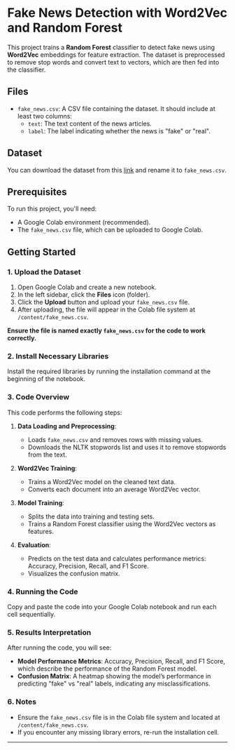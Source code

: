 # Fake News Detection with Word2Vec and Random Forest

This project trains a **Random Forest** classifier to detect fake news using **Word2Vec** embeddings for feature extraction. The dataset is preprocessed to remove stop words and convert text to vectors, which are then fed into the classifier.

## Files
- `fake_news.csv`: A CSV file containing the dataset. It should include at least two columns:
  - `text`: The text content of the news articles.
  - `label`: The label indicating whether the news is "fake" or "real".

## Dataset

You can download the dataset from this [link](<https://www.kaggle.com/datasets/saurabhshahane/fake-news-classification?resource=download>) and rename it to `fake_news.csv`.

## Prerequisites

To run this project, you'll need:
- A Google Colab environment (recommended).
- The `fake_news.csv` file, which can be uploaded to Google Colab.

## Getting Started

### 1. Upload the Dataset

1. Open Google Colab and create a new notebook.
2. In the left sidebar, click the **Files** icon (folder).
3. Click the **Upload** button and upload your `fake_news.csv` file.
4. After uploading, the file will appear in the Colab file system at `/content/fake_news.csv`.

**Ensure the file is named exactly `fake_news.csv` for the code to work correctly.**

### 2. Install Necessary Libraries

Install the required libraries by running the installation command at the beginning of the notebook.

### 3. Code Overview

This code performs the following steps:
1. **Data Loading and Preprocessing**:
   - Loads `fake_news.csv` and removes rows with missing values.
   - Downloads the NLTK stopwords list and uses it to remove stopwords from the text.
   
2. **Word2Vec Training**:
   - Trains a Word2Vec model on the cleaned text data.
   - Converts each document into an average Word2Vec vector.

3. **Model Training**:
   - Splits the data into training and testing sets.
   - Trains a Random Forest classifier using the Word2Vec vectors as features.

4. **Evaluation**:
   - Predicts on the test data and calculates performance metrics: Accuracy, Precision, Recall, and F1 Score.
   - Visualizes the confusion matrix.

### 4. Running the Code

Copy and paste the code into your Google Colab notebook and run each cell sequentially.

### 5. Results Interpretation

After running the code, you will see:
- **Model Performance Metrics**: Accuracy, Precision, Recall, and F1 Score, which describe the performance of the Random Forest model.
- **Confusion Matrix**: A heatmap showing the model’s performance in predicting "fake" vs "real" labels, indicating any misclassifications.

### 6. Notes

- Ensure the `fake_news.csv` file is in the Colab file system and located at `/content/fake_news.csv`.
- If you encounter any missing library errors, re-run the installation cell.

---
